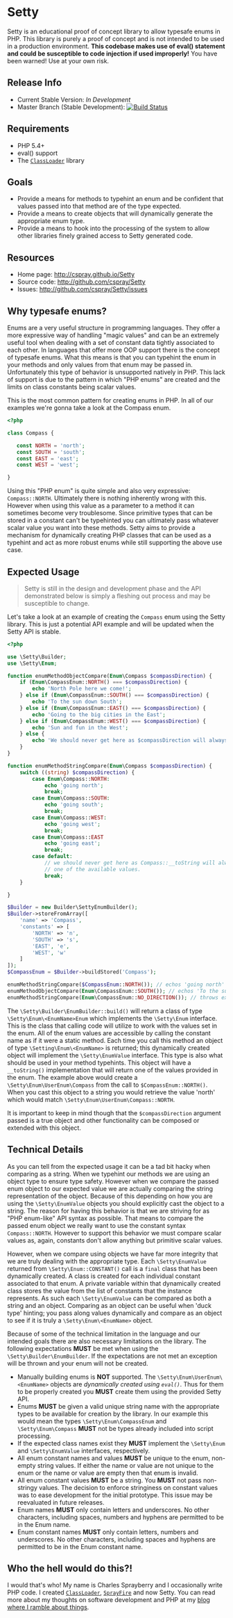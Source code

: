 # Setty

Setty is an educational proof of concept library to allow typesafe enums in PHP. This library is purely a proof of concept and is not intended to be used in a production environment. **This codebase makes use of eval() statement and could be susceptible to code injection if used improperly!** You have been warned! Use at your own risk.

## Release Info

- Current Stable Version: *In Development*
- Master Branch (Stable Development): [![Build Status](https://travis-ci.org/cspray/Setty.png?branch=master)](https://travis-ci.org/cspray/Setty)

## Requirements

- PHP 5.4+
- eval() support
- The [`ClassLoader`](http://github.com/cspray/ClassLoader) library

## Goals

- Provide a means for methods to typehint an enum and be confident that values passed into that method are of the type expected.
- Provide a means to create objects that will dynamically generate the appropriate enum type.
- Provide a means to hook into the processing of the system to allow other libraries finely grained access to Setty generated code.

## Resources

- Home page: http://cspray.github.io/Setty
- Source code: http://github.com/cspray/Setty
- Issues: http://github.com/cspray/Setty/issues

## Why typesafe enums?

Enums are a very useful structure in programming languages. They offer a more expressive way of handling "magic values" and can be an extremely useful tool when dealing with a set of constant data tightly associated to each other. In languages that offer more OOP support there is the concept of typesafe enums. What this means is that you can typehint the enum in your methods and only values from that enum may be passed in. Unfortunately this type of behavior is unsupported natively in PHP. This lack of support is due to the pattern in which "PHP enums" are created and the limits on class constants being scalar values.

This is the most common pattern for creating enums in PHP. In all of our examples we're gonna take a look at the Compass enum.

 ```php
<?php

class Compass {

    const NORTH = 'north';
    const SOUTH = 'south';
    const EAST = 'east';
    const WEST = 'west';

}
 ```

Using this "PHP enum" is quite simple and also very expressive: `Compass::NORTH`. Ultimately there is nothing inherently wrong with this. However when using this value as a parameter to a method it can sometimes become very troublesome. Since primitive types that can be stored in a constant can't be typehinted you can ultimately pass whatever scalar value you want into these methods. Setty aims to provide a mechanism for dynamically creating PHP classes that can be used as a typehint and act as more robust enums while still supporting the above use case.

## Expected Usage

> Setty is still in the design and development phase and the API demonstrated below is simply a fleshing out process and may be susceptible to change.

Let's take a look at an example of creating the `Compass` enum using the Setty library. This is just a potential API example and will be updated when the Setty API is stable.

```php
<?php

use \Setty\Builder;
use \Setty\Enum;

function enumMethodObjectCompare(Enum\Compass $compassDirection) {
    if (Enum\CompassEnum::NORTH() === $compassDirection) {
        echo 'North Pole here we come!';
    } else if (Enum\CompassEnum::SOUTH() === $compassDirection) {
        echo 'To the sun down South';
    } else if (Enum\CompassEnum::EAST() === $compassDirection) {
        echo 'Going to the big cities in the East';
    } else if (Enum\CompassEnum::WEST() === $compassDirection) {
        echo 'Sun and fun in the West';
    } else {
        echo 'We should never get here as $compassDirection will always match above checks';
    }
}

function enumMethodStringCompare(Enum\Compass $compassDirection) {
    switch ((string) $compassDirection) {
        case Enum\Compass::NORTH:
            echo 'going north';
            break;
        case Enum\Compass::SOUTH:
            echo 'going south';
            break;
        case Enum\Compass::WEST:
            echo 'going west';
            break;
        case Enum\Compass::EAST
            echo 'going east';
            break;
        case default:
            // we should never get here as Compass::__toString will always return
            // one of the available values.
            break;
    }

}

$Builder = new Builder\SettyEnumBuilder();
$Builder->storeFromArray([
    'name' => 'Compass',
    'constants' => [
        'NORTH' => 'n',
        'SOUTH' => 's',
        'EAST', 'e',
        'WEST', 'w'
    ]
]);
$CompassEnum = $Builder->buildStored('Compass');

enumMethodStringCompare($CompassEnum::NORTH()); // echos 'going north'
enumMethodObjectCompare(Enum\CompassEnum::SOUTH()); // echos 'To the sun down South', note static call to Enum\CompassEnum (dynamically created)
enumMethodStringCompare(Enum\CompassEnum::NO_DIRECTION()); // throws exception, enumMethodStringCompare is never invoked
```

The `\Setty\Builder\EnumBuilder::build()` will return a class of type `\Setty\Enum\<EnumName>Enum` which implements the `\Setty\Enum` interface. This is the class that calling code will utilize to work with the values set in the enum. All of the enum values are accessible by calling the constant name as if it were a static method. Each time you call this method an object of type `\Setting\Enum\<EnumName>` is returned; this dynamically created object will implement the `\Setty\EnumValue` interface. This type is also what should be used in your method typehints. This object will have a `__toString()` implementation that will return one of the values provided in the enum. The example above would create a `\Setty\Enum\UserEnum\Compass` from the call to `$CompassEnum::NORTH()`. When you cast this object to a string you would retrieve the value 'north' which would match `\Setty\Enum\UserEnum\Compass::NORTH`.

It is important to keep in mind though that the `$compassDirection` argument passed is a true object and other functionality can be composed or extended with this object.

## Technical Details

As you can tell from the expected usage it can be a tad bit hacky when comparing as a string. When we typehint our methods we are using an object type to ensure type safety. However when we compare the passed enum object to our expected value we are actually comparing the string representation of the object. Because of this depending on how you are using the `\Setty\EnumValue` objects you should explicitly cast the object to a string. The reason for having this behavior is that we are striving for as "PHP enum-like" API syntax as possible. That means to compare the passed enum object we really want to use the constant syntax `Compass::NORTH`. However to support this behavior we must compare scalar values as, again, constants don't allow anything but primitive scalar values.

However, when we compare using objects we have far more integrity that we are truly dealing with the appropriate type. Each `\Setty\EnumValue` returned from `\Setty\Enum::CONSTANT()` call is a `final` class that has been dynamically created. A class is created for each individual constant associated to that enum. A private variable within that dynamically created class stores the value from the list of constants that the instance represents. As such each `\Setty\EnumValue` can be compared as both a string and an object. Comparing as an object can be useful when 'duck type' hinting; you pass along values dynamically and compare as an object to see if it is truly a `\Setty\Enum\<EnumName>` object.

Because of some of the technical limitation in the language and our intended goals there are also necessary limitations on the library. The following expectations **MUST** be met when using the `\Setty\Builder\EnumBuilder`. If the expectations are not met an exception will be thrown and your enum will not be created.

- Manually building enums is **NOT** supported. The `\Setty\Enum\UserEnum\<EnumName>` objects are *dynamically created using `eval()`*. Thus for them to be properly created you **MUST** create them using the provided Setty API.
- Enums **MUST** be given a valid unique string name with the appropriate types to be available for creation by the library. In our example this would mean the types `\Setty\Enum\CompassEnum` and `\Setty\Enum\Compass` **MUST** not be types already included into script processing.
- If the expected class names exist they **MUST** implement the `\Setty\Enum` and `\Setty\EnumValue` interfaces, respectively.
- All enum constant names and values **MUST** be unique to the enum, non-empty string values. If either the name or value are not unique to the enum or the name or value are empty then that enum is invalid.
- All enum constant values **MUST** be a string. You **MUST** not pass non-stringy values. The decision to enforce stringiness on constant values was to ease development for the initial prototype. This issue may be reevaluated in future releases.
- Enum names **MUST** only contain letters and underscores. No other characters, including spaces, numbers and hyphens are permitted to be in the Enum name.
- Enum constant names **MUST** only contain letters, numbers and underscores. No other characters, including spaces and hyphens are permitted to be in the Enum constant name.

## Who the hell would do this?!

I would that's who! My name is Charles Sprayberry and I occasionally write PHP code. I created [`ClassLoader`](http://github.com/cspray/ClassLoader), [`SprayFire`](http://github.com/cspray/SprayFire) and now Setty. You can read more about my thoughts on software development and PHP at my [blog where I ramble about things](http://cspray.github.io).

